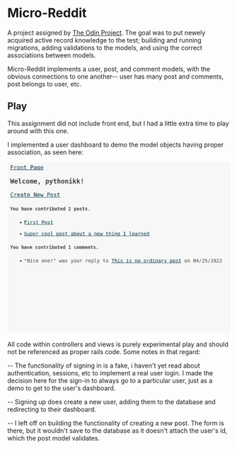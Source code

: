 # Micro-Reddit

A project assigned by [The Odin Project](https://www.theodinproject.com/lessons/ruby-on-rails-micro-reddit). The goal was to put newely acquired active record knowledge to the test; building and running migrations, adding validations to the models, and using the correct associations between models.

Micro-Reddit implements a user, post, and comment models, with the obvious connections to one another-- user has many post and comments, post belongs to user, etc.

## Play

This assignment did not include front end, but I had a little extra time to play around with this one.

I implemented a user dashboard to demo the model objects having proper association, as seen here:

![user dashboard screenshot](public/user_dashboard.png "User Dashboard")

All code within controllers and views is purely experimental play and should not be referenced as proper rails code. Some notes in that regard:

-- The functionality of signing in is a fake, i haven't yet read about authentication, sessions, etc to implement a real user login. I made the decision here for the sign-in to always go to a particular user, just as a demo to get to the user's dashboard.

-- Signing up does create a new user, adding them to the database and redirecting to their dashboard.

-- I left off on building the functionality of creating a new post. The form is there, but it wouldn't save to the database as it doesn't attach the user's id, which the post model validates.
